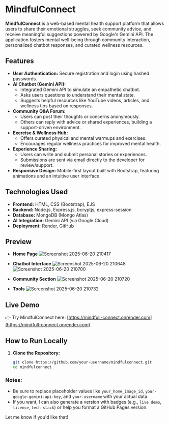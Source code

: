 # MindfulConnect

**MindfulConnect** is a web-based mental health support platform that allows users to share their emotional struggles, seek community advice, and receive meaningful suggestions powered by Google's Gemini API. The application fosters mental well-being through community interaction, personalized chatbot responses, and curated wellness resources.

## Features

- **User Authentication:** Secure registration and login using hashed passwords.
- **AI Chatbot (Gemini API):**  
  - Integrated Gemini API to simulate an empathetic chatbot.  
  - Asks users questions to understand their mental state.  
  - Suggests helpful resources like YouTube videos, articles, and wellness tips based on responses.
- **Community Q&A Forum:**  
  - Users can post their thoughts or concerns anonymously.  
  - Others can reply with advice or shared experiences, building a support-driven environment.
- **Exercise & Wellness Hub:**  
  - Offers curated physical and mental warmups and exercises.  
  - Encourages regular wellness practices for improved mental health.
- **Experience Sharing:**  
  - Users can write and submit personal stories or experiences.  
  - Submissions are sent via email directly to the developer for review/support.
- **Responsive Design:** Mobile-first layout built with Bootstrap, featuring animations and an intuitive user interface.

## Technologies Used

- **Frontend:** HTML, CSS (Bootstrap), EJS
- **Backend:** Node.js, Express.js, bcryptjs, express-session
- **Database:** MongoDB (Mongo Atlas)
- **AI Integration:** Gemini API (via Google Cloud)
- **Deployment:** Render, GitHub

## Preview

- **Home Page**
![Screenshot 2025-06-20 210417](https://github.com/user-attachments/assets/9df1b319-6a42-4956-910d-092fe9bc8c83)

- **Chatbot Interface**
![Screenshot 2025-06-20 210648](https://github.com/user-attachments/assets/73aa13e9-3ac8-4c89-b891-f35b39ae661f)
![Screenshot 2025-06-20 210700](https://github.com/user-attachments/assets/8ba95d10-d3df-44fd-8df9-16fb68532d84)

- **Community Section**
![Screenshot 2025-06-20 210720](https://github.com/user-attachments/assets/32fdabaa-4eb3-43b0-9129-8e10f77cb1dc)

- **Tools**
![Screenshot 2025-06-20 210732](https://github.com/user-attachments/assets/d3983906-6967-47d6-aa44-3fc0e428d7cc)


## Live Demo

👉 Try MindfulConnect here: [https://mindfull-connect.onrender.com](https://mindfull-connect.onrender.com)

## How to Run Locally

1. **Clone the Repository:**

   ```bash
   git clone https://github.com/your-username/mindfulconnect.git
   cd mindfulconnect


### Notes:
- Be sure to replace placeholder values like `your_home_image_id`, `your-google-gemini-api-key`, and `your-username` with your actual data.
- If you want, I can also generate a version with badges (e.g., `live demo`, `license`, `tech stack`) or help you format a GitHub Pages version.

Let me know if you'd like that!

